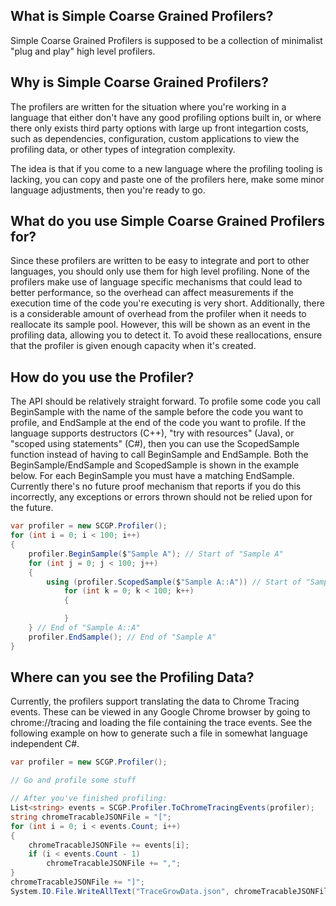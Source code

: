## What is Simple Coarse Grained Profilers?
Simple Coarse Grained Profilers is supposed to be a collection of minimalist "plug and play" high level profilers.

## Why is Simple Coarse Grained Profilers?
The profilers are written for the situation where you're working in a language that either don't have any good profiling options built in, 
or where there only exists third party options with large up front integartion costs, such as dependencies, 
configuration, custom applications to view the profiling data, or other types of integration complexity.

The idea is that if you come to a new language where the profiling tooling is lacking, you can copy and paste one of the profilers here, 
make some minor language adjustments, then you're ready to go.

## What do you use Simple Coarse Grained Profilers for?
Since these profilers are written to be easy to integrate and port to other languages, you should only use them for high level profiling. 
None of the profilers make use of language specific mechanisms that could lead to better performance, 
so the overhead can affect measurements if the execution time of the code you're executing is very short.
Additionally, there is a considerable amount of overhead from the profiler when it needs to reallocate its sample pool. 
However, this will be shown as an event in the profiling data, allowing you to detect it. To avoid these reallocations, 
ensure that the profiler is given enough capacity when it's created.

## How do you use the Profiler?
The API should be relatively straight forward. To profile some code you call BeginSample with the name of the sample before the code you want to profile, 
and EndSample at the end of the code you want to profile. 
If the language supports destructors (C++), "try with resources" (Java), or "scoped using statements" (C#), 
then you can use the ScopedSample function instead of having to call BeginSample and EndSample. 
Both the BeginSample/EndSample and ScopedSample is shown in the example below.
For each BeginSample you must have a matching EndSample. 
Currently there's no future proof mechanism that reports if you do this incorrectly, any exceptions or errors thrown should not be relied upon for the future.

```csharp
var profiler = new SCGP.Profiler();
for (int i = 0; i < 100; i++)
{
    profiler.BeginSample($"Sample A"); // Start of "Sample A"
    for (int j = 0; j < 100; j++)
    {
        using (profiler.ScopedSample($"Sample A::A")) // Start of "Sample A::A"
            for (int k = 0; k < 100; k++)
            {

            }
    } // End of "Sample A::A"
    profiler.EndSample(); // End of "Sample A"
}
```


## Where can you see the Profiling Data?
Currently, the profilers support translating the data to Chrome Tracing events. 
These can be viewed in any Google Chrome browser by going to chrome://tracing and loading the file containing the trace events.
See the following example on how to generate such a file in somewhat language independent C#.

```csharp
var profiler = new SCGP.Profiler();

// Go and profile some stuff

// After you've finished profiling:
List<string> events = SCGP.Profiler.ToChromeTracingEvents(profiler);
string chromeTracableJSONFile = "[";
for (int i = 0; i < events.Count; i++)
{
    chromeTracableJSONFile += events[i];
    if (i < events.Count - 1)
        chromeTracableJSONFile += ",";
}
chromeTracableJSONFile += "]";
System.IO.File.WriteAllText("TraceGrowData.json", chromeTracableJSONFile);
```
